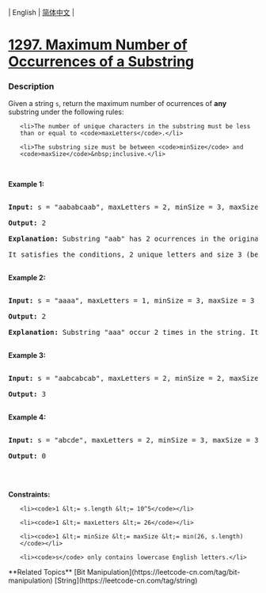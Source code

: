 | English | [简体中文](README.md) |

# [1297. Maximum Number of Occurrences of a Substring](https://leetcode-cn.com/problems/maximum-number-of-occurrences-of-a-substring)
 ### Description
<p>Given a string <code>s</code>, return the maximum number of ocurrences of <strong>any</strong> substring&nbsp;under the following rules:</p>

<ul>
	<li>The number of unique characters in the substring must be less than or equal to <code>maxLetters</code>.</li>
	<li>The substring size must be between <code>minSize</code> and <code>maxSize</code>&nbsp;inclusive.</li>
</ul>

<p>&nbsp;</p>
<p><strong>Example 1:</strong></p>

<pre>
<strong>Input:</strong> s = &quot;aababcaab&quot;, maxLetters = 2, minSize = 3, maxSize = 4
<strong>Output:</strong> 2
<strong>Explanation:</strong> Substring &quot;aab&quot; has 2 ocurrences in the original string.
It satisfies the conditions, 2 unique letters and size 3 (between minSize and maxSize).
</pre>

<p><strong>Example 2:</strong></p>

<pre>
<strong>Input:</strong> s = &quot;aaaa&quot;, maxLetters = 1, minSize = 3, maxSize = 3
<strong>Output:</strong> 2
<strong>Explanation:</strong> Substring &quot;aaa&quot; occur 2 times in the string. It can overlap.
</pre>

<p><strong>Example 3:</strong></p>

<pre>
<strong>Input:</strong> s = &quot;aabcabcab&quot;, maxLetters = 2, minSize = 2, maxSize = 3
<strong>Output:</strong> 3
</pre>

<p><strong>Example 4:</strong></p>

<pre>
<strong>Input:</strong> s = &quot;abcde&quot;, maxLetters = 2, minSize = 3, maxSize = 3
<strong>Output:</strong> 0
</pre>

<p>&nbsp;</p>
<p><strong>Constraints:</strong></p>

<ul>
	<li><code>1 &lt;= s.length &lt;= 10^5</code></li>
	<li><code>1 &lt;= maxLetters &lt;= 26</code></li>
	<li><code>1 &lt;= minSize &lt;= maxSize &lt;= min(26, s.length)</code></li>
	<li><code>s</code> only contains lowercase English letters.</li>
</ul>
**Related Topics**  [Bit Manipulation](https://leetcode-cn.com/tag/bit-manipulation) [String](https://leetcode-cn.com/tag/string) 